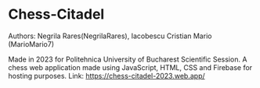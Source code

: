 # Chess-Citadel

Authors: Negrila Rares(NegrilaRares), Iacobescu Cristian Mario (MarioMario7)

Made in 2023 for Politehnica University of Bucharest Scientific Session.
A chess web application made using JavaScript, HTML, CSS and Firebase for hosting purposes.
Link: https://chess-citadel-2023.web.app/

